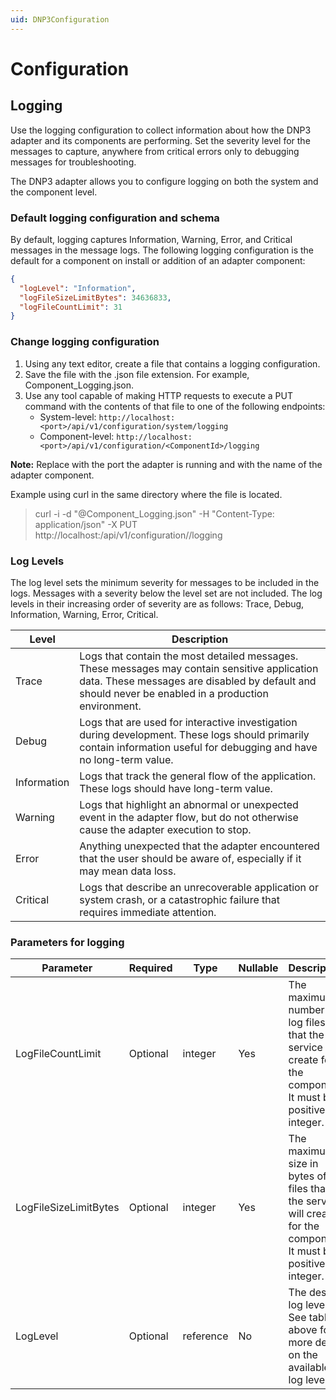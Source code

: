 ```yaml
---
uid: DNP3Configuration
---
```


# Configuration


## Logging
Use the logging configuration to collect information about how the DNP3 adapter and its components are performing. Set the severity level for the messages to capture, anywhere from critical errors only to debugging messages for troubleshooting.

The DNP3 adapter allows you to configure logging on both the system and the component level. 

### Default logging configuration and schema
By default, logging captures Information, Warning, Error, and Critical messages in the message logs. The following logging configuration is the default for a component on install or addition of an adapter component:
```json
{
  "logLevel": "Information",
  "logFileSizeLimitBytes": 34636833,
  "logFileCountLimit": 31
}
```
### Change logging configuration

1. Using any text editor, create a file that contains a logging configuration.
1. Save the file with the .json file extension. For example, Component_Logging.json.
1. Use any tool capable of making HTTP requests to execute a PUT command with the contents of that file to one of the following endpoints:
    * System-level: `http://localhost:<port>/api/v1/configuration/system/logging`
    * Component-level: `http://localhost:<port>/api/v1/configuration/<ComponentId>/logging`
 
 **Note:** Replace <port> with the port the adapter is running and <ComponentId> with the name of the adapter component.
  
Example using curl in the same directory where the file is located.

> curl -i -d "@Component_Logging.json" -H "Content-Type: application/json" -X PUT http://localhost:<port>/api/v1/configuration/<ComponentId>/logging
  
### Log Levels 
The log level sets the minimum severity for messages to be included in the logs. Messages with a severity below the level set are not included. The log levels in their increasing order of severity are as follows: Trace, Debug, Information, Warning, Error, Critical.

| Level | Description |
| ----------- | ----------- |
| Trace | Logs that contain the most detailed messages. These messages may contain sensitive application data. These messages are disabled by default and should never be enabled in a production environment. |
| Debug | Logs that are used for interactive investigation during development. These logs should primarily contain information useful for debugging and have no long-term value. |
| Information | Logs that track the general flow of the application. These logs should have long-term value. |
| Warning | Logs that highlight an abnormal or unexpected event in the adapter flow, but do not otherwise cause the adapter execution to stop. |
| Error | Anything unexpected that the adapter encountered that the user should be aware of, especially if it may mean data loss. |
| Critical | Logs that describe an unrecoverable application or system crash, or a catastrophic failure that requires immediate attention. |

### Parameters for logging 
| Parameter | Required | Type | Nullable | Description |
| --------- | -------- | ---- | -------- | ----------- |
| LogFileCountLimit | Optional | integer | Yes | The maximum number of log files that the service will create for the component. It must be a positive integer. |
| LogFileSizeLimitBytes | Optional | integer | Yes | The maximum size in bytes of log files that the service will create for the component. It must be a positive integer. |
| LogLevel | Optional | reference | No | The desired log level. See table above for more detail on the available log levels. |
